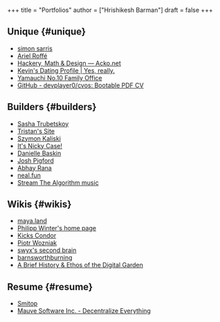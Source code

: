 +++
title = "Portfolios"
author = ["Hrishikesh Barman"]
draft = false
+++

## Unique {#unique}

-   [simon sarris](https://simonsarris.com/)
-   [Ariel Roffé](https://arielroffe.quest/)
-   [Hackery, Math &amp; Design — Acko.net](https://acko.net/)
-   [Kevin's Dating Profile | Yes, really.](https://kevinsdatingprofile.com/)
-   [Yamauchi No.10 Family Office](https://y-n10.com/)
-   [GitHub - devplayer0/cvos: Bootable PDF CV](https://github.com/devplayer0/cvos)


## Builders {#builders}

-   [Sasha Trubetskoy](https://sashamaps.net/)
-   [Tristan's Site](https://thume.ca/)
-   [Szymon Kaliski](https://szymonkaliski.com/)
-   [It's Nicky Case!](https://ncase.me/)
-   [Danielle Baskin](https://daniellebaskin.com/)
-   [Josh Pigford](https://joshpigford.com/projects)
-   [Abhay Rana](https://captnemo.in/)
-   [neal.fun](https://neal.fun/)
-   [Stream The Algorithm music](https://soundcloud.com/the-algorithm)


## Wikis {#wikis}

-   [maya.land](https://maya.land/site-structure/)
-   [Philipp Winter's home page](https://nymity.ch/)
-   [Kicks Condor](https://www.kickscondor.com/page2)
-   [Piotr Wozniak](https://supermemo.guru/wiki/Piotr_Wozniak)
-   [swyx's second brain](https://publish.obsidian.md/swyx/README)
-   [barnsworthburning](https://barnsworthburning.net/)
-   [A Brief History &amp; Ethos of the Digital Garden](https://maggieappleton.com/garden-history)


## Resume {#resume}

-   [Smitop](https://iter.ca/)
-   [Mauve Software Inc. - Decentralize Everything](https://software.mauve.moe/)
